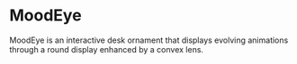 # MoodEye
MoodEye is an interactive desk ornament that displays evolving animations through a round display enhanced by a convex lens. 
